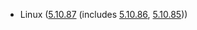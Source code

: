 - Linux ([5.10.87](https://lwn.net/Articles/879024) (includes [5.10.86](https://lwn.net/Articles/878899), [5.10.85](https://lwn.net/Articles/878632)))
